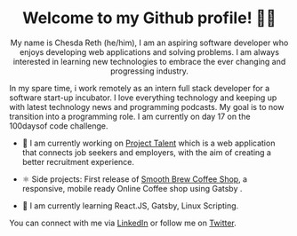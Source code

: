 <h1 align="center">
Welcome to my Github profile! 👨‍💻
</h1>
<p align="center">
My name is Chesda Reth (he/him), I am an aspiring software developer who enjoys developing web applications and solving problems. I am always interested in learning new technologies to embrace the ever changing and progressing industry.

In my spare time, i work remotely as an intern full stack developer for a software start-up incubator. I love everything technology and keeping up with latest technology news and programming podcasts. My goal is to now transition into a programming role. I am currently on day 17 on the 100daysof code challenge.
  
  
- 🔭 I am currently working on [Project Talent](https://github.com/rethc/smooth-brew) which is a web application that connects job seekers and employers, with the aim of creating a better recruitment experience.

- ⚛️ Side projects: First release of [Smooth Brew Coffee Shop](https://github.com/rethc/smooth-brew), a responsive, mobile ready Online Coffee shop using Gatsby . 

- 🌱 I am currently learning React.JS, Gatsby, Linux Scripting.

You can connect with me via [LinkedIn](https://nz.linkedin.com/in/chesda-reth-8427741b3) or follow me on [Twitter](https://twitter.com/ChesdaReth).

</p>
<!--
**rethc/rethc** is a ✨ _special_ ✨ repository because its `README.md` (this file) appears on your GitHub profile.

Here are some ideas to get you started:

- 🔭 I’m currently working on ...
- 🌱 I’m currently learning ...
- 👯 I’m looking to collaborate on ...
- 🤔 I’m looking for help with ...
- 💬 Ask me about ...
- 📫 How to reach me: ...
- 😄 Pronouns: ...
- ⚡ Fun fact: ...
-->
